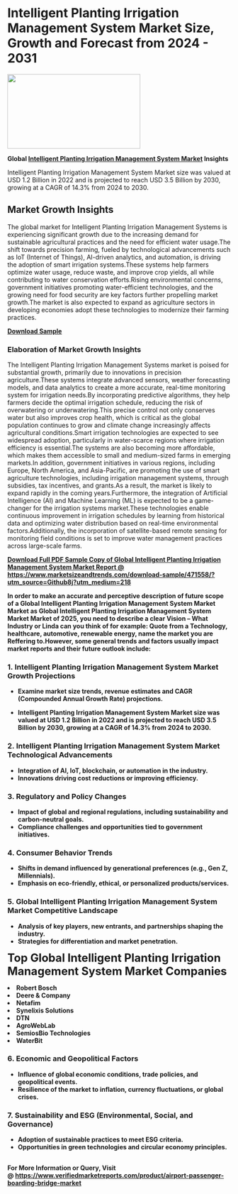 <H1>Intelligent Planting Irrigation Management System Market Size, Growth and Forecast from 2024 - 2031</H1><img class="aligncenter size-medium wp-image-584254" src="https://thirdeyenews.in/wp-content/uploads/2024/09/Global-Market-Research-300x168.jpeg" alt="" width="300" height="168" /><p><strong>Global&nbsp;<a href="https://www.marketsizeandtrends.com/download-sample/471558/?utm_source=Github8j?utm_medium=218">Intelligent Planting Irrigation Management System Market</a> Insights</strong></p><p>Intelligent Planting Irrigation Management System Market size was valued at USD 1.2 Billion in 2022 and is projected to reach USD 3.5 Billion by 2030, growing at a CAGR of 14.3% from 2024 to 2030.</p><p><h2>Market Growth Insights</h2> The global market for Intelligent Planting Irrigation Management Systems is experiencing significant growth due to the increasing demand for sustainable agricultural practices and the need for efficient water usage.The shift towards precision farming, fueled by technological advancements such as IoT (Internet of Things), AI-driven analytics, and automation, is driving the adoption of smart irrigation systems.These systems help farmers optimize water usage, reduce waste, and improve crop yields, all while contributing to water conservation efforts.Rising environmental concerns, government initiatives promoting water-efficient technologies, and the growing need for food security are key factors further propelling market growth.The market is also expected to expand as agriculture sectors in developing economies adopt these technologies to modernize their farming practices.<p><strong><a href="#">Download Sample</a></strong></p> <h3>Elaboration of Market Growth Insights</h3> The Intelligent Planting Irrigation Management Systems market is poised for substantial growth, primarily due to innovations in precision agriculture.These systems integrate advanced sensors, weather forecasting models, and data analytics to create a more accurate, real-time monitoring system for irrigation needs.By incorporating predictive algorithms, they help farmers decide the optimal irrigation schedule, reducing the risk of overwatering or underwatering.This precise control not only conserves water but also improves crop health, which is critical as the global population continues to grow and climate change increasingly affects agricultural conditions.Smart irrigation technologies are expected to see widespread adoption, particularly in water-scarce regions where irrigation efficiency is essential.The systems are also becoming more affordable, which makes them accessible to small and medium-sized farms in emerging markets.In addition, government initiatives in various regions, including Europe, North America, and Asia-Pacific, are promoting the use of smart agriculture technologies, including irrigation management systems, through subsidies, tax incentives, and grants.As a result, the market is likely to expand rapidly in the coming years.Furthermore, the integration of Artificial Intelligence (AI) and Machine Learning (ML) is expected to be a game-changer for the irrigation systems market.These technologies enable continuous improvement in irrigation schedules by learning from historical data and optimizing water distribution based on real-time environmental factors.Additionally, the incorporation of satellite-based remote sensing for monitoring field conditions is set to improve water management practices across large-scale farms.<p><strong><a href="#"></p><p><span class=""><strong>Download Full PDF Sample Copy of Global Intelligent Planting Irrigation Management System Market Report</strong> @ <a href="https://www.marketsizeandtrends.com/download-sample/471558/?utm_source=Github8j?utm_medium=218" target="_blank">https://www.marketsizeandtrends.com/download-sample/471558/?utm_source=Github8j?utm_medium=218</a></span></p><p>In order to make an accurate and perceptive description of future scope of a Global&nbsp;Intelligent Planting Irrigation Management System Market Market as Global&nbsp;Intelligent Planting Irrigation Management System Market Market of 2025, you need to describe a clear Vision &ndash; What Industry or Linda can you think of for example: Quote from a Technology, healthcare, automotive, renewable energy, name the market you are Reffering to.However, some general trends and factors usually impact market reports and their future outlook include:</p><h3>1.&nbsp;<strong>Intelligent Planting Irrigation Management System Market Growth Projections</strong></h3><ul><li>Examine market size trends, revenue estimates and CAGR (Compounded Annual Growth Rate) projections.</li><li><p>Intelligent Planting Irrigation Management System Market size was valued at USD 1.2 Billion in 2022 and is projected to reach USD 3.5 Billion by 2030, growing at a CAGR of 14.3% from 2024 to 2030.</p></li></ul><h3>2.&nbsp;<strong>Intelligent Planting Irrigation Management System Market Technological Advancements</strong></h3><ul><li>Integration of AI, IoT, blockchain, or automation in the industry.</li><li>Innovations driving cost reductions or improving efficiency.</li></ul><h3>3.&nbsp;<strong>Regulatory and Policy Changes</strong></h3><ul><li>Impact of global and regional regulations, including sustainability and carbon-neutral goals.</li><li>Compliance challenges and opportunities tied to government initiatives.</li></ul><h3>4.&nbsp;<strong>Consumer Behavior Trends</strong></h3><ul><li>Shifts in demand influenced by generational preferences (e.g., Gen Z, Millennials).</li><li>Emphasis on eco-friendly, ethical, or personalized products/services.</li></ul><h3>5.&nbsp;<strong>Global Intelligent Planting Irrigation Management System Market Competitive Landscape</strong></h3><ul><li>Analysis of key players, new entrants, and partnerships shaping the industry.</li><li>Strategies for differentiation and market penetration.</li></ul><p data-pm-slice="1 1 []"><span style="color: inherit; font-family: inherit; font-size: 25px;">Top Global Intelligent Planting Irrigation Management System Market Companies</span></p><div class="" data-test-id=""><p><li>Robert Bosch</li><li> Deere & Company</li><li> Netafim</li><li> Synelixis Solutions</li><li> DTN</li><li> AgroWebLab</li><li> SemiosBio Technologies</li><li> WaterBit</li></p></div><h3>6.&nbsp;<strong>Economic and Geopolitical Factors</strong></h3><ul><li>Influence of global economic conditions, trade policies, and geopolitical events.</li><li>Resilience of the market to inflation, currency fluctuations, or global crises.</li></ul><h3>7.&nbsp;<strong>Sustainability and ESG (Environmental, Social, and Governance)</strong></h3><ul><li>Adoption of sustainable practices to meet ESG criteria.</li><li>Opportunities in green technologies and circular economy principles.</li></ul><h2><strong style="font-size: 14px;">For More Information or Query, Visit @&nbsp;</strong><a style="background-color: #ffffff; font-size: 14px;" href="https://www.marketsizeandtrends.com/report/intelligent-planting-irrigation-management-system-market/" target="_blank">https://www.verifiedmarketreports.com/product/airport-passenger-boarding-bridge-market</a></h2>